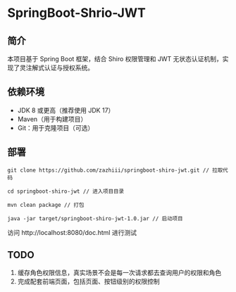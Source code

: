# SpringBoot-Shrio-JWT
## 简介
本项目基于 Spring Boot 框架，结合 Shiro 权限管理和 JWT 无状态认证机制，实现了灵注解式认证与授权系统。

## 依赖环境
- JDK 8 或更高（推荐使用 JDK 17）
- Maven（用于构建项目）
- Git：用于克隆项目（可选）
  
## 部署
```shell
git clone https://github.com/zazhiii/springboot-shiro-jwt.git // 拉取代码

cd springboot-shiro-jwt // 进入项目目录

mvn clean package // 打包

java -jar target/springboot-shiro-jwt-1.0.jar // 启动项目
```
访问 http://localhost:8080/doc.html 进行测试
## TODO
1. 缓存角色权限信息，真实场景不会是每一次请求都去查询用户的权限和角色
2. 完成配套前端页面，包括页面、按钮级别的权限控制
